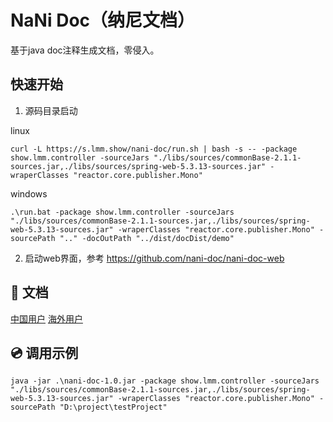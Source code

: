 # NaNi Doc（纳尼文档）

基于java doc注释生成文档，零侵入。

## 快速开始

1. 源码目录启动

linux

```shell
curl -L https://s.lmm.show/nani-doc/run.sh | bash -s -- -package show.lmm.controller -sourceJars "./libs/sources/commonBase-2.1.1-sources.jar,./libs/sources/spring-web-5.3.13-sources.jar" -wraperClasses "reactor.core.publisher.Mono"
```
windows

```shell
.\run.bat -package show.lmm.controller -sourceJars "./libs/sources/commonBase-2.1.1-sources.jar,./libs/sources/spring-web-5.3.13-sources.jar" -wraperClasses "reactor.core.publisher.Mono" -sourcePath ".." -docOutPath "../dist/docDist/demo"
```

2. 启动web界面，参考 https://github.com/nani-doc/nani-doc-web

## 📖 文档

[中国用户](https://nani-doc.gitee.io)
[海外用户](https://nanidoc.lmm.show)

## 💿 调用示例

```shell
java -jar .\nani-doc-1.0.jar -package show.lmm.controller -sourceJars "./libs/sources/commonBase-2.1.1-sources.jar,./libs/sources/spring-web-5.3.13-sources.jar" -wraperClasses "reactor.core.publisher.Mono" -sourcePath "D:\project\testProject"
```
